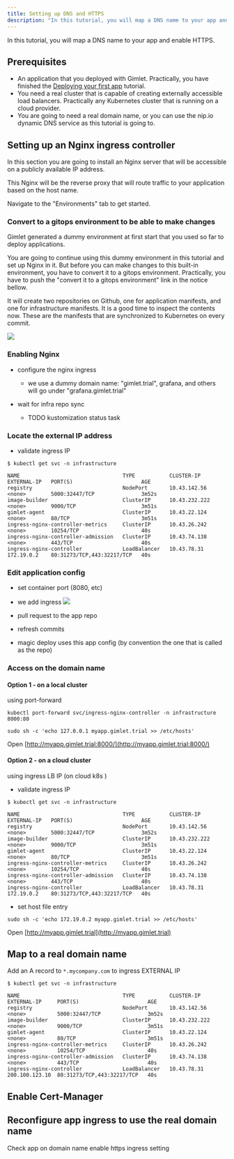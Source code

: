 ```yaml
---
title: Setting up DNS and HTTPS
description: "In this tutorial, you will map a DNS name to your app and enable HTTPS."
---
```


In this tutorial, you will map a DNS name to your app and enable HTTPS.

## Prerequisites
- An application that you deployed with Gimlet. Practically, you have finished the [Deploying your first app](/docs/deploy-your-first-app) tutorial.
- You need a real cluster that is capable of creating externally accessible load balancers. Practically any Kubernetes cluster that is running on a cloud provider.
- You are going to need a real domain name, or you can use the nip.io dynamic DNS service as this tutorial is going to.

## Setting up an Nginx ingress controller

In this section you are going to install an Nginx server that will be accessible on a publicly available IP address.

This Nginx will be the reverse proxy that will route traffic to your application based on the host name.

Navigate to the "Environments" tab to get started.

### Convert to a gitops environment to be able to make changes

Gimlet generated a dummy environment at first start that you used so far to deploy applications.

You are going to continue using this dummy environment in this tutorial and set up Nginx in it. But before you can make changes to this built-in environment,  you have to convert it to a gitops environment. Practically, you have to push the "convert it to a gitops environment" link in the notice bellow.

It will create two repositories on Github, one for application manifests, and one for infrastructure manifests. It is a good time to inspect the contents now. These are the manifests that are synchronized to Kubernetes on every commit.

![](/convert.png)

### Enabling Nginx

  - configure the nginx ingress
    - we use a dummy domain name: "gimlet.trial", grafana, and others will go under "grafana.gimlet.trial"

  - wait for infra repo sync
    - TODO kustomization status task

### Locate the external IP address

  - validate ingress IP
```
$ kubectl get svc -n infrastructure

NAME                                 TYPE           CLUSTER-IP      EXTERNAL-IP   PORT(S)                      AGE
registry                             NodePort       10.43.142.56    <none>        5000:32447/TCP               3m52s
image-builder                        ClusterIP      10.43.232.222   <none>        9000/TCP                     3m51s
gimlet-agent                         ClusterIP      10.43.22.124    <none>        80/TCP                       3m51s
ingress-nginx-controller-metrics     ClusterIP      10.43.26.242    <none>        10254/TCP                    40s
ingress-nginx-controller-admission   ClusterIP      10.43.74.138    <none>        443/TCP                      40s
ingress-nginx-controller             LoadBalancer   10.43.78.31     172.19.0.2    80:31273/TCP,443:32217/TCP   40s
```

### Edit application config
  - set container port (8080, etc)
  - we add ingress
![](/ingress.png)
  - pull request to the app repo

- refresh commits
- magic deploy uses this app config (by convention the one that is called as the repo)

### Access on the domain name

#### Option 1 - on a local cluster
using port-forward
```
kubectl port-forward svc/ingress-nginx-controller -n infrastructure 8000:80

sudo sh -c 'echo 127.0.0.1 myapp.gimlet.trial >> /etc/hosts'
```

Open [http://myapp.gimlet.trial:8000/](http://myapp.gimlet.trial:8000/)

#### Option 2 - on a cloud cluster
using ingress LB IP (on cloud k8s )

  - validate ingress IP
```
$ kubectl get svc -n infrastructure

NAME                                 TYPE           CLUSTER-IP      EXTERNAL-IP   PORT(S)                      AGE
registry                             NodePort       10.43.142.56    <none>        5000:32447/TCP               3m52s
image-builder                        ClusterIP      10.43.232.222   <none>        9000/TCP                     3m51s
gimlet-agent                         ClusterIP      10.43.22.124    <none>        80/TCP                       3m51s
ingress-nginx-controller-metrics     ClusterIP      10.43.26.242    <none>        10254/TCP                    40s
ingress-nginx-controller-admission   ClusterIP      10.43.74.138    <none>        443/TCP                      40s
ingress-nginx-controller             LoadBalancer   10.43.78.31     172.19.0.2    80:31273/TCP,443:32217/TCP   40s
```
  - set host file entry
  
```
sudo sh -c 'echo 172.19.0.2 myapp.gimlet.trial >> /etc/hosts'
```

Open [http://myapp.gimlet.trial](http://myapp.gimlet.trial)


## Map to a real domain name

Add an A record to `*.mycompany.com` to ingress EXTERNAL IP

```
$ kubectl get svc -n infrastructure

NAME                                 TYPE           CLUSTER-IP      EXTERNAL-IP     PORT(S)                      AGE
registry                             NodePort       10.43.142.56    <none>          5000:32447/TCP               3m52s
image-builder                        ClusterIP      10.43.232.222   <none>          9000/TCP                     3m51s
gimlet-agent                         ClusterIP      10.43.22.124    <none>          80/TCP                       3m51s
ingress-nginx-controller-metrics     ClusterIP      10.43.26.242    <none>          10254/TCP                    40s
ingress-nginx-controller-admission   ClusterIP      10.43.74.138    <none>          443/TCP                      40s
ingress-nginx-controller             LoadBalancer   10.43.78.31     200.100.123.10  80:31273/TCP,443:32217/TCP   40s
```

## Enable Cert-Manager

## Reconfigure app ingress to use the real domain name
Check app on domain name
enable https ingress setting
